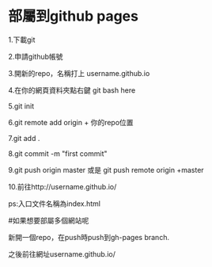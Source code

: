 # 部屬到github pages

1.下載git

2.申請github帳號

3.開新的repo，名稱打上   username.github.io

4.在你的網頁資料夾點右鍵 git bash here

5.git init

6.git remote add origin + 你的repo位置

7.git add .

8.git commit -m "first commit"

9.git push origin master  或是 git push remote origin +master

10.前往http://username.github.io/

ps:入口文件名稱為index.html

#如果想要部屬多個網站呢

新開一個repo，在push時push到gh-pages branch.

之後前往網址username.github.io/<repo-name>